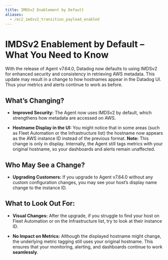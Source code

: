 ```yaml
---
title: IMDSv2 Enablement by Default
aliases:
  - /ec2_imdsv2_transition_payload_enabled
---
```


# IMDSv2 Enablement by Default – What You Need to Know

With the release of Agent v7.64.0, Datadog now defaults to using IMDSv2 for enhanced security and consistency in retrieving AWS metadata. This update may result in a change to how hostnames appear in the Datadog UI. Thus your metrics and alerts continue to work as before.

## What’s Changing?

- **Improved Security:**
  The Agent now uses IMDSv2 by default, which strengthens how metadata are accessed on AWS.

- **Hostname Display in the UI:**
  You might notice that in some areas (such as Fleet Automation or the Infrastructure list) the hostname now appears as the AWS instance ID instead of the previous format.
  **Note:** This change is only in display. Internally, the Agent still tags metrics with your original hostname, so your dashboards and alerts remain unaffected.

## Who May See a Change?

- **Upgrading Customers:**
  If you upgrade to Agent v7.64.0 without any custom configuration changes, you may see your host’s display name change to the instance ID.

## What to Look Out For:

- **Visual Changes:**
  After the upgrade, if you struggle to find your host on Fleet Automation or on the Infrastructure list, try to look at their instance ID.

- **No Impact on Metrics:**
  Although the displayed hostname might change, the underlying metric tagging still uses your original hostname. This ensures that your monitoring, alerting, and dashboards continue to work **seamlessly**.
